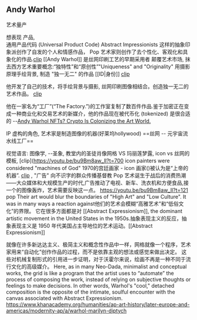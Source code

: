## Andy Warhol 

艺术量产




想表现
产品,  
通用产品代码 (Universal Product Code)
Abstract Impressionists 这样的抽象印象派创作了自发的个人和情感作品，
Pop 艺术家则创作了去个性化、客观化和具象化的作品.[clip](https://youtu.be/bu9Bm8aw_lI?t=162)
[[Andy Warhol]] 是丝网印刷工艺的早期采用者
颠覆艺术市场, 抹去西方艺术重要概念:“独特性”和“原创性”"Uniqueness" and "Originality"
用摄影原理手绘背景, 制造  "独一无二" 的作品 [[ID|身份]] [clip](https://youtu.be/bu9Bm8aw_lI?t=197)


他开发了自己的技术，将手绘背景与摄影, 丝网印刷图像相结合。创造独一无二的艺术作品。 [clip](https://youtu.be/bu9Bm8aw_lI?t=206)

他在一家名为“工厂”(“The Factory.”)的工作室复制了数百件作品.鉴于加密正在变成一种商业化和交易艺术的新媒介，他的作品现在被代币化 (tokenized) 是很合适的 --[Andy Warhol NFTs? Crypto Is Colonizing the Art World.](https://www.barrons.com/articles/andy-warhol-nfts-crypto-basel-51638469078)

IP 虚构的角色, 艺术家是制造图像的机器(好莱坞hollywood) ==丝网 -- 元宇宙流水线工厂==



视觉语言: 图像学, --圣象, 教堂内的圣徒肖像网格 VS 玛丽莲梦露, icon vs 丝网的模板, [clip](https://youtu.be/bu9Bm8aw_lI?t=700
icon painters were considered "machines of God"
1970的宫廷画家 - icon 画家()被认为是“上帝的机器”. [clip](https://youtu.be/bu9Bm8aw_lI?t=750) , "广告" 向不识字的群众传播基督教
Pop 艺术诞生于战后的消费热潮——大众媒体和大规模生产的时代,广告推动了电视、新车、洗衣机和方便食品,接一个的图像轰炸，艺术需要反映这一点。
https://youtu.be/bu9Bm8aw_lI?t=121
pop   Their art would blur the boundaries of "High Art" and "Low Culture". It was in many ways a reaction against他们的艺术会模糊“高雅艺术”和“低俗文化”的界限。 它在很多方面都是对
[[Abstract Expressionism]], the dominant artistic movement in the United States in the 1950s.抽象表现主义的反应，抽象表现主义是 1950 年代美国占主导地位的艺术运动。[[Abstract Expressionism]]


就像在许多新达达主义、极简主义和概念性作品中一样，网格就像一个程序，艺术家用来“自动化”创作作品的过程，而不是依靠主观的想法或感觉来做出决定。
这些对机械复制形式的引用进一步证明，对于沃霍尔来说，绘画不再是一种不同于流行文化的高级媒介。
Here, as in many Neo-Dada, minimalist and conceptual works, the grid is like a program that the artist uses to “automate” the process of composing the work, instead of relying on subjective thoughts or feelings to make decisions. In other words, Warhol's "cool," detached composition is the opposite of the intimate, soulful encounter with the canvas associated with Abstract Expressionism.
https://www.khanacademy.org/humanities/ap-art-history/later-europe-and-americas/modernity-ap/a/warhol-marilyn-diptych